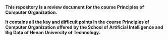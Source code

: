 **This repository is a review document for the course Principles of Computer Organization.**

**It contains all the key and difficult points in the course Principles of Computer Organization offered by the School of Artificial Intelligence and Big Data of Henan University of Technology.**

